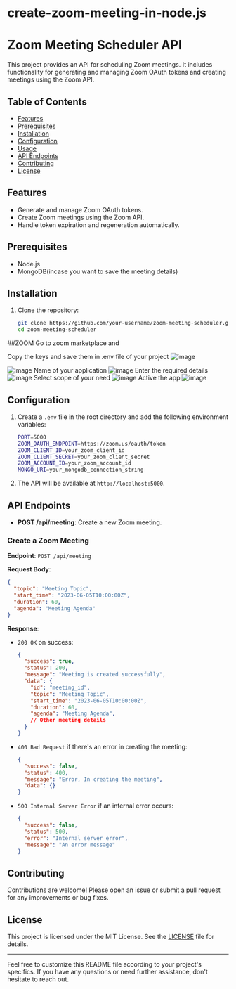 # create-zoom-meeting-in-node.js

# Zoom Meeting Scheduler API

This project provides an API for scheduling Zoom meetings. It includes functionality for generating and managing Zoom OAuth tokens and creating meetings using the Zoom API.

## Table of Contents
- [Features](#features)
- [Prerequisites](#prerequisites)
- [Installation](#installation)
- [Configuration](#configuration)
- [Usage](#usage)
- [API Endpoints](#api-endpoints)
- [Contributing](#contributing)
- [License](#license)

## Features
- Generate and manage Zoom OAuth tokens.
- Create Zoom meetings using the Zoom API.
- Handle token expiration and regeneration automatically.

## Prerequisites
- Node.js
- MongoDB(incase you want to save the meeting details)

## Installation
1. Clone the repository:
   ```bash
   git clone https://github.com/your-username/zoom-meeting-scheduler.git
   cd zoom-meeting-scheduler
   ```
##ZOOM 
Go to zoom marketplace and 

Copy the keys and save them in .env file of your project
![image](https://github.com/ummartoor/create-zoom-meeting-in-node.js/assets/35453489/4d0203c6-2b2f-472f-bb79-7c2774d96d59)

![image](https://github.com/ummartoor/create-zoom-meeting-in-node.js/assets/35453489/c816f9ed-91b5-49a7-bd35-d19413c70406)
Name of your application
![image](https://github.com/ummartoor/create-zoom-meeting-in-node.js/assets/35453489/4546430a-01dd-4ce2-b693-c8cd22affae6)
 Enter the required details 
![image](https://github.com/ummartoor/create-zoom-meeting-in-node.js/assets/35453489/82875187-6796-4920-bfd0-568c7c6dd43f)
Select scope of your need
![image](https://github.com/ummartoor/create-zoom-meeting-in-node.js/assets/35453489/bfbff3e9-7c2e-43fc-8871-9757dbcdfc4e)
Active the app
![image](https://github.com/ummartoor/create-zoom-meeting-in-node.js/assets/35453489/c193093c-fd5a-46cc-b0c4-7d9df0f1d1ac)


## Configuration
1. Create a `.env` file in the root directory and add the following environment variables:
   ```bash
   PORT=5000
   ZOOM_OAUTH_ENDPOINT=https://zoom.us/oauth/token
   ZOOM_CLIENT_ID=your_zoom_client_id
   ZOOM_CLIENT_SECRET=your_zoom_client_secret
   ZOOM_ACCOUNT_ID=your_zoom_account_id
   MONGO_URI=your_mongodb_connection_string
   ```


2. The API will be available at `http://localhost:5000`.

## API Endpoints
- **POST /api/meeting**: Create a new Zoom meeting.

### Create a Zoom Meeting
**Endpoint**: `POST /api/meeting`

**Request Body**:
```json
{
  "topic": "Meeting Topic",
  "start_time": "2023-06-05T10:00:00Z",
  "duration": 60,
  "agenda": "Meeting Agenda"
}
```

**Response**:
- `200 OK` on success:
  ```json
  {
    "success": true,
    "status": 200,
    "message": "Meeting is created successfully",
    "data": {
      "id": "meeting_id",
      "topic": "Meeting Topic",
      "start_time": "2023-06-05T10:00:00Z",
      "duration": 60,
      "agenda": "Meeting Agenda",
      // Other meeting details
    }
  }
  ```
- `400 Bad Request` if there's an error in creating the meeting:
  ```json
  {
    "success": false,
    "status": 400,
    "message": "Error, In creating the meeting",
    "data": {}
  }
  ```
- `500 Internal Server Error` if an internal error occurs:
  ```json
  {
    "success": false,
    "status": 500,
    "error": "Internal server error",
    "message": "An error message"
  }
  ```

## Contributing
Contributions are welcome! Please open an issue or submit a pull request for any improvements or bug fixes.

## License
This project is licensed under the MIT License. See the [LICENSE](LICENSE) file for details.

---

Feel free to customize this README file according to your project's specifics. If you have any questions or need further assistance, don't hesitate to reach out.
